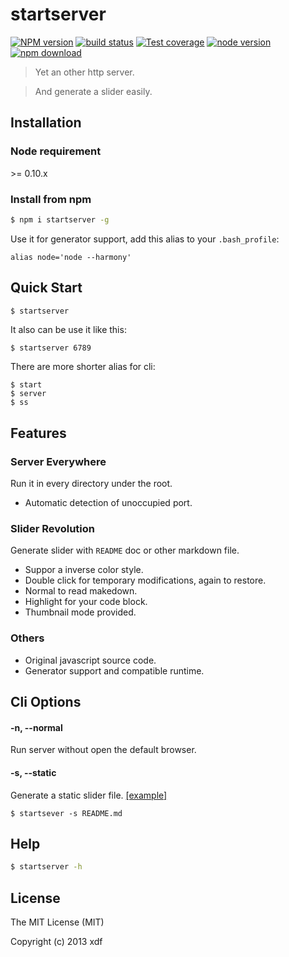 startserver
===========

[![NPM version][npm-image]][npm-url]
[![build status][travis-image]][travis-url]
[![Test coverage][coveralls-image]][coveralls-url]
[![node version][node-image]][node-url]
[![npm download][download-image]][download-url]

[npm-image]: https://img.shields.io/npm/v/startserver.svg?style=flat-square
[npm-url]: https://npmjs.org/package/startserver
[travis-image]: https://img.shields.io/travis/xudafeng/startserver.svg?style=flat-square
[travis-url]: https://travis-ci.org/xudafeng/startserver
[coveralls-image]: https://img.shields.io/coveralls/xudafeng/startserver.svg?style=flat-square
[coveralls-url]: https://coveralls.io/r/xudafeng/startserver?branch=master
[node-image]: https://img.shields.io/badge/node.js-%3E=_0.10-green.svg?style=flat-square
[node-url]: http://nodejs.org/download/
[download-image]: https://img.shields.io/npm/dm/startserver.svg?style=flat-square
[download-url]: https://npmjs.org/package/startserver

> Yet an other http server.

> And generate a slider easily.

## Installation

### Node requirement

\>= 0.10.x

### Install from npm

``` bash
$ npm i startserver -g
```

Use it for generator support, add this alias to your `.bash_profile`:

```
alias node='node --harmony'
```

## Quick Start

``` bash
$ startserver
```

It also can be use it like this:

``` base
$ startserver 6789
```

There are more shorter alias for cli:

``` base
$ start
$ server
$ ss
```

## Features

### Server Everywhere

Run it in every directory under the root.

  * Automatic detection of unoccupied port.

### Slider Revolution

Generate slider with `README` doc or other markdown file.

  * Suppor a inverse color style.
  * Double click for temporary modifications, again to restore.
  * Normal to read makedown.
  * Highlight for your code block.
  * Thumbnail mode provided.

### Others

  * Original javascript source code.
  * Generator support and compatible runtime.

## Cli Options

#### -n, --normal

Run server without open the default browser.

#### -s, --static

Generate a static slider file. [[example]](https://rawgit.com/xudafeng/startserver/master/README.md.html)

``` base
$ startsever -s README.md
```

## Help

``` bash
$ startserver -h
```

## License

The MIT License (MIT)

Copyright (c) 2013 xdf
